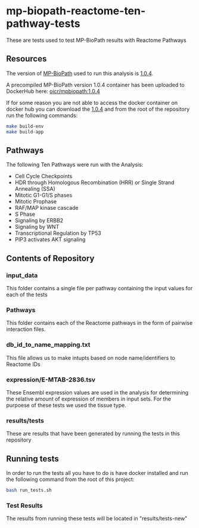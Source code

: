 # mp-biopath-reactome-ten-pathway-tests
These are tests used to test MP-BioPath results with Reactome Pathways

## Resources

The version of [MP-BioPath](https://github.com/OICR/mp-biopath) used to run this analysis is [1.0.4](https://github.com/OICR/mp-biopath/releases/tag/1.0.1).

A precompiled MP-BioPath version 1.0.4 container has been uploaded to DockerHub here: [oicr/mpbiopath:1.0.4](https://hub.docker.com/layers/oicr/mpbiopath/1.0.4/images/sha256-6cee4b86ca56ca5e74209fddb9541c5536cf7dca9a7c083eb43fbd103c67c9db?context=explore)

If for some reason you are not able to access the docker container on docker hub you can download the [1.0.4](https://github.com/OICR/mp-biopath/releases/tag/1.0.1) and from the root of the repository run the following commands:

```bash
make build-env
make build-app
```

## Pathways

The following Ten Pathways were run with the Analysis:

* Cell Cycle Checkpoints
* HDR through Homologous Recombination (HRR) or Single Strand Annealing (SSA)
* Mitotic G1-G1/S phases 
* Mitotic Prophase
* RAF/MAP kinase cascade
* S Phase
* Signaling by ERBB2
* Signaling by WNT
* Transcriptional Regulation by TP53
* PIP3 activates AKT signaling

## Contents of Repository

### input_data

This folder contains a single file per pathway containing the input values for each of the tests

### Pathways

This folder contains each of the Reactome pathways in the form of pairwise interaction files. 

### db_id_to_name_mapping.txt

This file allows us to make intupts based on node name/identifiers to Reactome IDs

### expression/E-MTAB-2836.tsv

These Ensembl expression values are used in the analysis for determining the relative amount of expression of members in input sets. For the purpoese of these tests we used the tissue type.

### results/tests

These are results that have been generated by running the tests in this repository


## Running tests

In order to run the tests all you have to do is have docker installed and run the following command from the root of this project:

```bash
bash run_tests.sh
```

### Test Results

The results from running these tests will be located in "results/tests-new"


